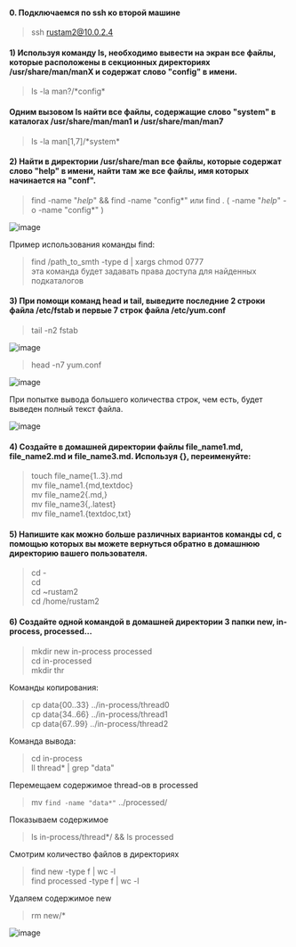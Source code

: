 #### 0. Подключаемся по ssh ко второй машине
> ssh rustam2@10.0.2.4

#### 1) Используя команду ls, необходимо вывести на экран все файлы, которые расположены в секционных директориях /usr/share/man/manX и содержат слово "config" в имени.
> ls -la man?/\*config\* 

####  Одним вызовом ls найти все файлы, содержащие слово "system" в каталогах /usr/share/man/man1 и /usr/share/man/man7
> ls -la man[1,7]/\*system\*

#### 2) Найти в директории /usr/share/man все файлы, которые содержат слово "help" в имени, найти там же все файлы, имя которых начинается на "conf".
> find -name "*help*" && find -name "config*"
или
> find . \( -name "*help*" -o -name "config*" \)

![image](https://user-images.githubusercontent.com/87946097/143626428-7b91afa5-aa05-4278-a515-a3d917a7dd0e.png)

Пример использования команды find:

> find /path_to_smth -type d | xargs chmod 0777  
эта команда будет задавать права доступа для найденных подкаталогов

#### 3) При помощи команд head и tail, выведите последние 2 строки файла /etc/fstab и первые 7 строк файла /etc/yum.conf  
> tail -n2 fstab  

![image](https://user-images.githubusercontent.com/87946097/143655003-0afab91a-09ad-47dd-ad34-3df4988352f4.png)

> head -n7 yum.conf  

![image](https://user-images.githubusercontent.com/87946097/143655622-e8c6ffb4-6c21-4653-be06-59f6d7f88b32.png)

При попытке вывода большего количества строк, чем есть, будет выведен полный текст файла. 

![image](https://user-images.githubusercontent.com/87946097/143658165-c058ab58-0135-4411-b1f5-dcc07508aef4.png)

#### 4) Создайте в домашней директории файлы file_name1.md, file_name2.md и file_name3.md. Используя {}, переименуйте:
> touch file_name{1..3}.md  
> mv file_name1.{md,textdoc}  
> mv file_name2{.md,}  
> mv file_name3{,.latest}  
> mv file_name1.{textdoc,txt}   


#### 5) Напишите как можно больше различных вариантов команды cd, с помощью которых вы можете вернуться обратно в домашнюю директорию вашего пользователя.  
>cd -  
>cd  
>cd ~rustam2  
>cd /home/rustam2  

#### 6) Создайте одной командой в домашней директории 3 папки new, in-process, processed...

> mkdir new in-process processed    
> cd in-processed  
> mkdir thr  

Команды копирования:
> cp data{00..33} ../in-process/thread0  
> cp data{34..66} ../in-process/thread1  
> cp data{67..99} ../in-process/thread2  

Команда вывода:  
> cd in-process  
> ll thread* | grep "data"  

Перемещаем содержимое thread-ов в processed  
> mv `find -name "data*"` ../processed/  

Показываем содержимое
> ls in-process/thread*/ && ls processed

Смотрим количество файлов в директориях
> find new -type f | wc -l  
> find processed -type f | wc -l  

Удаляем содержимое new
> rm new/*  

![image](https://user-images.githubusercontent.com/87946097/143662159-672ec5f3-fc0c-4b90-a9dd-72ad24b62e23.png)
